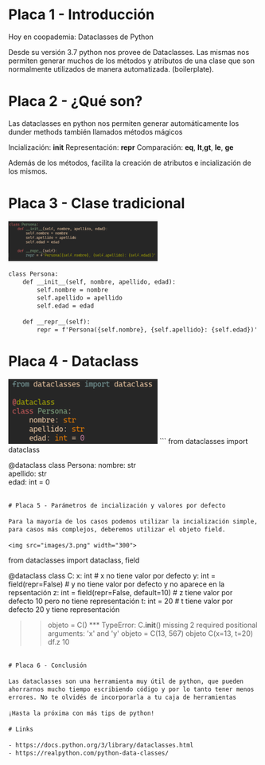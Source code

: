 # Placa 1 - Introducción
Hoy en coopademia: Dataclasses de Python

Desde su versión 3.7 python nos provee de Dataclasses. Las mismas nos permiten generar muchos de los métodos y atributos de una clase que son normalmente utilizados de manera automatizada. (boilerplate).

# Placa 2 - ¿Qué son?

Las dataclasses en python nos permiten generar automáticamente los dunder methods también llamados métodos mágicos 

Incialización: __init__
Representación: __repr__
Comparación: __eq__, __lt__,__gt__, __le__, __ge__

Además de los métodos, facilita la creación de atributos e incialización de los mismos.

# Placa 3 - Clase tradicional

<img src="images/1.png" width="300">

```
class Persona:
    def __init__(self, nombre, apellido, edad):
        self.nombre = nombre
        self.apellido = apellido
        self.edad = edad

    def __repr__(self):
        repr = f'Persona({self.nombre}, {self.apellido}: {self.edad})'
```     

# Placa 4 - Dataclass

<img src="images/2.png" width="300">
```
from dataclasses import dataclass

@dataclass
class Persona:
    nombre: str     
    apellido: str    
    edad: int = 0

```     

# Placa 5 - Parámetros de incialización y valores por defecto

Para la mayoría de los casos podemos utilizar la incialización simple, para casos más complejos, deberemos utilizar el objeto field.

<img src="images/3.png" width="300">
```
from dataclasses import dataclass, field

@dataclass
class C:
    x: int # x no tiene valor por defecto
    y: int = field(repr=False) # y no tiene valor por defecto y no aparece en la repsentación
    z: int = field(repr=False, default=10) # z tiene valor por defecto 10 pero no tiene representación
    t: int = 20 # t tiene valor por defecto 20 y tiene representación

>> objeto = C()
*** TypeError: C.__init__() missing 2 required positional arguments: 'x' and 'y'
objeto = C(13, 567)
>> objeto
>> C(x=13, t=20)
>> df.z
>> 10
    
```

# Placa 6 - Conclusión

Las dataclasses son una herramienta muy útil de python, que pueden ahorrarnos mucho tiempo escribiendo código y por lo tanto tener menos errores. No te olvidés de incorporarla a tu caja de herramientas

¡Hasta la próxima con más tips de python!

# Links

- https://docs.python.org/3/library/dataclasses.html
- https://realpython.com/python-data-classes/

